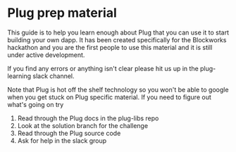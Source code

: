 # Plug prep material 

This guide is to help you learn enough about Plug that you can use it to start building your own dapp. It has been created specifically for the Blockworks hackathon and you are the first people to use this material and it is still under active development. 

If you find any errors or anything isn't clear please hit us up in the plug-learning slack channel.

Note that Plug is hot off the shelf technology so you won't be able to google when you get stuck on Plug specific material. If you need to figure out what's going on try

1. Read through the Plug docs in the plug-libs repo
1. Look at the solution branch for the challenge
1. Read through the Plug source code
1. Ask for help in the slack group
